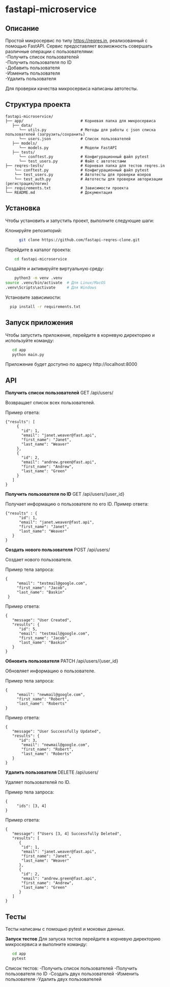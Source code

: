 # fastapi-microservice

## Описание

Простой микросервис по типу https://reqres.in, реализованный с помощью FastAPI. 
Сервис предоставляет возможность совершать различные операции с пользователями:<br>
-Получить список пользователей<br>
-Получить пользователя по ID<br>
-Добавить пользователя<br>
-Изменить пользователя<br>
-Удалить пользователя<br>

Для проверки качества микросервиса написаны автотесты.

## Структура проекта

```
fastapi-microservice/
├── app/                         # Корневая папка для микросервиса
   ├── data/
      └── utils.py               # Методы для работы с json списка пользователей (загрузить/сохранить)
      └── users.json             # Список пользователей
   ├── models/
      └── models.py              # Модели FastAPI
   ├── tests/
      └── conftest.py            # Конфигурационный файл pytest
      └── test_users.py          # Файл с автотестами
├── reqres-tests/                # Корневая папка для тестов reqres.in
    └── conftest.py              # Конфигурационный файл pytest
    └── test_users.py            # Автотесты для проверки юзеров
    └── test_auth.py             # Автотесты для проверки авторизации (регистрация/логин)
├── requirements.txt             # Зависимости проекта
└── README.md                    # Документация

```

## Установка

Чтобы установить и запустить проект, выполните следующие шаги:


Клонируйте репозиторий:

```bash
      git clone https://github.com/fastapi-reqres-clone.git
```
Перейдите в каталог проекта:
```bash
    cd fastapi-microservice
```

Создайте и активируйте виртуальную среду:
```bash
    python3 -m venv .venv
source .venv/bin/activate  # Для Linux/MacOS
.venv\Scripts\activate     # Для Windows
```

Установите зависимости:
```bash
  pip install -r requirements.txt
```
## Запуск приложения

Чтобы запустить приложение, перейдите в корневую директорию и используйте команду:

```bash
   cd app
   python main.py
```

Приложение будет доступно по адресу http://localhost:8000

## API

**Получить список пользователей**
GET /api/users/

Возвращает список всех пользователей.

Пример ответа:

```
{"results": [
     {
       "id": 1,
       "email": "janet.weaver@fast.api",
       "first_name": "Janet",
       "last_name": "Weaver"
     },
     {
       "id": 2,
       "email": "andrew.green@fast.api",
       "first_name": "Andrew",
       "last_name": "Green"
     }
   ]
}
```

**Получить пользователя по ID**
GET /api/users/{user_id}

Получает информацию о пользователе по его ID.
Пример ответа:

```
{"results" : {
      "id": 1,
      "email": "janet.weaver@fast.api",
      "first_name": "Janet",
      "last_name": "Weaver"
   }
}
```

**Создать нового пользователя**
POST /api/users/

Создает нового пользователя.

Пример тела запроса:

```
{
     "email": "testmail@google.com",
     "first_name": "Jacob",
     "last_name": "Baskin"
 }
```
Пример ответа:

```
{
   "message": "User Created",
   "results": {
      "id": 5,
      "email": "testmail@google.com",
      "first_name": "Jacob",
      "last_name": "Baskin"
   }
}
```

**Обновить пользователя**
PATCH /api/users/{user_id}

Обновляет информацию о пользователе.

Пример тела запроса:

```
{
     "email": "newmail@google.com",
     "first_name": "Robert",
     "last_name": "Roberts"
}
```
Пример ответа:

```
{
   "message": "User Successfully Updated",
   "results": {
      "id": 3,
       "email": "newmail@google.com",
       "first_name": "Robert",
       "last_name": "Roberts"
   }
}
```

**Удалить пользователя**
DELETE /api/users/

Удаляет пользователей по ID.

Пример тела запроса:
```
{
     "ids": [3, 4]
}
```

Пример ответа:

```
{
   "message": f"Users [3, 4] Successfully Deleted",
   "results": [
      {
       "id": 1,
       "email": "janet.weaver@fast.api",
       "first_name": "Janet",
       "last_name": "Weaver"
      },
      {
       "id": 2,
       "email": "andrew.green@fast.api",
       "first_name": "Andrew",
       "last_name": "Green"
      }
   ]
}
```

## Тесты

Тесты написаны с помощью pytest и моковых данных.

**Запуск тестов**
Для запуска тестов перейдите в корневую директорию микросервиса и выполните команду:

```bash
   cd app
   pytest
```

Список тестов:
-Получить список пользователей
-Получить пользователя по ID
-Создать двух пользователей
-Изменить пользователя
-Удалить двух пользователей
